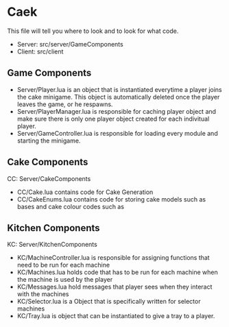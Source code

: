 # Caek

This file will tell you where to look and to look for what code.

- Server: src/server/GameComponents
- Client: src/client

## Game Components

- Server/Player.lua is an object that is instantiated everytime a player joins the cake minigame. This object is automatically deleted once the player leaves the game, or he respawns.
- Server/PlayerManager.lua is responsible for caching player object and make sure there is only one player object created for each indivitual player.
- Server/GameController.lua is responsible for loading every module and starting the minigame. 

## Cake Components

CC: Server/CakeComponents

- CC/Cake.lua contains code for Cake Generation
- CC/CakeEnums.lua contains code for storing cake models such as bases and cake colour codes such as 

## Kitchen Components

KC: Server/KitchenComponents

- KC/MachineController.lua is responsible for assigning functions that need to be run for each machine
- KC/Machines.lua holds code that has to be run for each machine when the machine is used by the player
- KC/Messages.lua hold messages that player sees when they interact with the machines
- KC/Selector.lua is a Object that is specifically written for selector machines
- KC/Tray.lua is object that can be instantiated to give a tray to a player.
